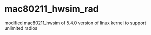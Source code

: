 # mac80211_hwsim_rad
modified mac80211_hwsim of 5.4.0 version of linux kernel to support unlimited radios
